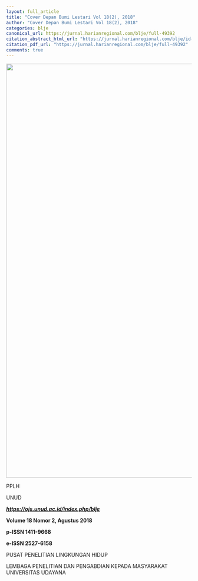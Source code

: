 ```yaml
---
layout: full_article
title: "Cover Depan Bumi Lestari Vol 18(2), 2018"
author: "Cover Depan Bumi Lestari Vol 18(2), 2018"
categories: blje
canonical_url: https://jurnal.harianregional.com/blje/full-49392 
citation_abstract_html_url: "https://jurnal.harianregional.com/blje/id-49392"
citation_pdf_url: "https://jurnal.harianregional.com/blje/full-49392"  
comments: true
---
```


<img src="https://jurnal.harianregional.com/media/49392-1.jpg" alt="" style="width:595pt;height:842pt;">
<p><span class="font0">PPLH</span></p>
<p><span class="font0">UNUD</span></p>
<p><a href="https://ojs.unud.ac.id/index.php/blje"><span class="font1" style="font-weight:bold;font-style:italic;">https://ojs.unud.ac.id/index.php/blje</span></a></p>
<p><span class="font2" style="font-weight:bold;">Volume 18 Nomor 2, Agustus 2018</span></p>
<p><span class="font2" style="font-weight:bold;">p-ISSN 1411-9668</span></p>
<p><span class="font2" style="font-weight:bold;">e-ISSN 2527-6158</span></p>
<p><span class="font3">PUSAT PENELITIAN LINGKUNGAN HIDUP</span></p>
<p><span class="font3">LEMBAGA PENELITIAN DAN PENGABDIAN KEPADA MASYARAKAT UNIVERSITAS UDAYANA</span></p>